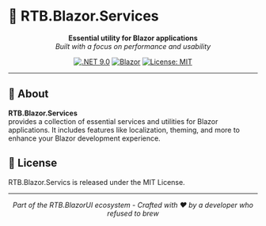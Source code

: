 # 🎨 RTB.Blazor.Services

<div align="center">
  <strong>Essential utility for Blazor applications</strong><br>
  <em>Built with a focus on performance and usability</em>
</div>

<div align="center">
  
[![.NET 9.0](https://img.shields.io/badge/.NET-9.0-512BD4)](https://dotnet.microsoft.com/download)
[![Blazor](https://img.shields.io/badge/Blazor-Web-5C2D91)](https://dotnet.microsoft.com/apps/aspnet/web-apps/blazor)
[![License: MIT](https://img.shields.io/badge/License-MIT-yellow.svg)](https://opensource.org/licenses/MIT)
  
</div>

---

## 🌟 About

**RTB.Blazor.Services** <br/>
provides a collection of essential services and utilities for Blazor applications. It includes features like localization, theming, and more to enhance your Blazor development experience.

## 📄 License

RTB.Blazor.Servics is released under the MIT License.

---

<p align="center">
  <i>Part of the RTB.BlazorUI ecosystem - Crafted with ❤ by a developer who refused to brew</i>
</p>
